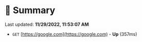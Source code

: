 # 📖 Summary
Last updated: **11/29/2022, 11:53:07 AM**

- `GET` [https://google.com](https://google.com) - **Up** (357ms)
